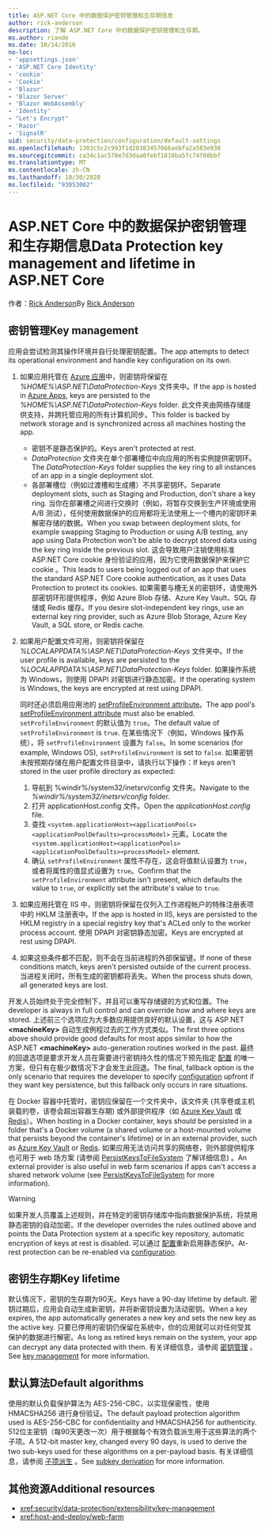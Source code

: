 ```yaml
---
title: ASP.NET Core 中的数据保护密钥管理和生存期信息
author: rick-anderson
description: 了解 ASP.NET Core 中的数据保护密钥管理和生存期。
ms.author: riande
ms.date: 10/14/2016
no-loc:
- 'appsettings.json'
- 'ASP.NET Core Identity'
- 'cookie'
- 'Cookie'
- 'Blazor'
- 'Blazor Server'
- 'Blazor WebAssembly'
- 'Identity'
- "Let's Encrypt"
- 'Razor'
- 'SignalR'
uid: security/data-protection/configuration/default-settings
ms.openlocfilehash: 1303c5c2c993f1d20383457666aebfa2a583e938
ms.sourcegitcommit: ca34c1ac578e7d3daa0febf1810ba5fc74f60bbf
ms.translationtype: MT
ms.contentlocale: zh-CN
ms.lasthandoff: 10/30/2020
ms.locfileid: "93053002"
---
```

# <a name="data-protection-key-management-and-lifetime-in-aspnet-core"></a><span data-ttu-id="1e1c2-103">ASP.NET Core 中的数据保护密钥管理和生存期信息</span><span class="sxs-lookup"><span data-stu-id="1e1c2-103">Data Protection key management and lifetime in ASP.NET Core</span></span>

<span data-ttu-id="1e1c2-104">作者：[Rick Anderson](https://twitter.com/RickAndMSFT)</span><span class="sxs-lookup"><span data-stu-id="1e1c2-104">By [Rick Anderson](https://twitter.com/RickAndMSFT)</span></span>

## <a name="key-management"></a><span data-ttu-id="1e1c2-105">密钥管理</span><span class="sxs-lookup"><span data-stu-id="1e1c2-105">Key management</span></span>

<span data-ttu-id="1e1c2-106">应用会尝试检测其操作环境并自行处理密钥配置。</span><span class="sxs-lookup"><span data-stu-id="1e1c2-106">The app attempts to detect its operational environment and handle key configuration on its own.</span></span>

1. <span data-ttu-id="1e1c2-107">如果应用托管在 [Azure 应用](https://azure.microsoft.com/services/app-service/)中，则密钥将保留在 *%HOME%\ASP.NET\DataProtection-Keys* 文件夹中。</span><span class="sxs-lookup"><span data-stu-id="1e1c2-107">If the app is hosted in [Azure Apps](https://azure.microsoft.com/services/app-service/), keys are persisted to the *%HOME%\ASP.NET\DataProtection-Keys* folder.</span></span> <span data-ttu-id="1e1c2-108">此文件夹由网络存储提供支持，并跨托管应用的所有计算机同步。</span><span class="sxs-lookup"><span data-stu-id="1e1c2-108">This folder is backed by network storage and is synchronized across all machines hosting the app.</span></span>
   * <span data-ttu-id="1e1c2-109">密钥不是静态保护的。</span><span class="sxs-lookup"><span data-stu-id="1e1c2-109">Keys aren't protected at rest.</span></span>
   * <span data-ttu-id="1e1c2-110">*DataProtection* 文件夹在单个部署槽位中向应用的所有实例提供密钥环。</span><span class="sxs-lookup"><span data-stu-id="1e1c2-110">The *DataProtection-Keys* folder supplies the key ring to all instances of an app in a single deployment slot.</span></span>
   * <span data-ttu-id="1e1c2-111">各部署槽位（例如过渡槽和生成槽）不共享密钥环。</span><span class="sxs-lookup"><span data-stu-id="1e1c2-111">Separate deployment slots, such as Staging and Production, don't share a key ring.</span></span> <span data-ttu-id="1e1c2-112">当你在部署槽之间进行交换时（例如，将暂存交换到生产环境或使用 A/B 测试），任何使用数据保护的应用都将无法使用上一个槽内的密钥环来解密存储的数据。</span><span class="sxs-lookup"><span data-stu-id="1e1c2-112">When you swap between deployment slots, for example swapping Staging to Production or using A/B testing, any app using Data Protection won't be able to decrypt stored data using the key ring inside the previous slot.</span></span> <span data-ttu-id="1e1c2-113">这会导致用户注销使用标准 ASP.NET Core cookie 身份验证的应用，因为它使用数据保护来保护它 cookie 。</span><span class="sxs-lookup"><span data-stu-id="1e1c2-113">This leads to users being logged out of an app that uses the standard ASP.NET Core cookie authentication, as it uses Data Protection to protect its cookies.</span></span> <span data-ttu-id="1e1c2-114">如果需要与槽无关的密钥环，请使用外部密钥环形提供程序，例如 Azure Blob 存储、Azure Key Vault、SQL 存储或 Redis 缓存。</span><span class="sxs-lookup"><span data-stu-id="1e1c2-114">If you desire slot-independent key rings, use an external key ring provider, such as Azure Blob Storage, Azure Key Vault, a SQL store, or Redis cache.</span></span>

1. <span data-ttu-id="1e1c2-115">如果用户配置文件可用，则密钥将保留在 *%LOCALAPPDATA%\ASP.NET\DataProtection-Keys* 文件夹中。</span><span class="sxs-lookup"><span data-stu-id="1e1c2-115">If the user profile is available, keys are persisted to the *%LOCALAPPDATA%\ASP.NET\DataProtection-Keys* folder.</span></span> <span data-ttu-id="1e1c2-116">如果操作系统为 Windows，则使用 DPAPI 对密钥进行静态加密。</span><span class="sxs-lookup"><span data-stu-id="1e1c2-116">If the operating system is Windows, the keys are encrypted at rest using DPAPI.</span></span>

   <span data-ttu-id="1e1c2-117">同时还必须启用应用池的 [setProfileEnvironment attribute](/iis/configuration/system.applicationhost/applicationpools/add/processmodel#configuration)。</span><span class="sxs-lookup"><span data-stu-id="1e1c2-117">The app pool's [setProfileEnvironment attribute](/iis/configuration/system.applicationhost/applicationpools/add/processmodel#configuration) must also be enabled.</span></span> <span data-ttu-id="1e1c2-118">`setProfileEnvironment` 的默认值为 `true`。</span><span class="sxs-lookup"><span data-stu-id="1e1c2-118">The default value of `setProfileEnvironment` is `true`.</span></span> <span data-ttu-id="1e1c2-119">在某些情况下（例如，Windows 操作系统），将 `setProfileEnvironment` 设置为 `false`。</span><span class="sxs-lookup"><span data-stu-id="1e1c2-119">In some scenarios (for example, Windows OS), `setProfileEnvironment` is set to `false`.</span></span> <span data-ttu-id="1e1c2-120">如果密钥未按预期存储在用户配置文件目录中，请执行以下操作：</span><span class="sxs-lookup"><span data-stu-id="1e1c2-120">If keys aren't stored in the user profile directory as expected:</span></span>

   1. <span data-ttu-id="1e1c2-121">导航到 %windir%/system32/inetsrv/config 文件夹。</span><span class="sxs-lookup"><span data-stu-id="1e1c2-121">Navigate to the *%windir%/system32/inetsrv/config* folder.</span></span>
   1. <span data-ttu-id="1e1c2-122">打开 applicationHost.config 文件。</span><span class="sxs-lookup"><span data-stu-id="1e1c2-122">Open the *applicationHost.config* file.</span></span>
   1. <span data-ttu-id="1e1c2-123">查找 `<system.applicationHost><applicationPools><applicationPoolDefaults><processModel>` 元素。</span><span class="sxs-lookup"><span data-stu-id="1e1c2-123">Locate the `<system.applicationHost><applicationPools><applicationPoolDefaults><processModel>` element.</span></span>
   1. <span data-ttu-id="1e1c2-124">确认 `setProfileEnvironment` 属性不存在，这会将值默认设置为 `true`，或者将属性的值显式设置为 `true`。</span><span class="sxs-lookup"><span data-stu-id="1e1c2-124">Confirm that the `setProfileEnvironment` attribute isn't present, which defaults the value to `true`, or explicitly set the attribute's value to `true`.</span></span>

1. <span data-ttu-id="1e1c2-125">如果应用托管在 IIS 中，则密钥将保留在仅列入工作进程帐户的特殊注册表项中的 HKLM 注册表中。</span><span class="sxs-lookup"><span data-stu-id="1e1c2-125">If the app is hosted in IIS, keys are persisted to the HKLM registry in a special registry key that's ACLed only to the worker process account.</span></span> <span data-ttu-id="1e1c2-126">使用 DPAPI 对密钥静态加密。</span><span class="sxs-lookup"><span data-stu-id="1e1c2-126">Keys are encrypted at rest using DPAPI.</span></span>

1. <span data-ttu-id="1e1c2-127">如果这些条件都不匹配，则不会在当前进程的外部保留键。</span><span class="sxs-lookup"><span data-stu-id="1e1c2-127">If none of these conditions match, keys aren't persisted outside of the current process.</span></span> <span data-ttu-id="1e1c2-128">当进程关闭时，所有生成的密钥都将丢失。</span><span class="sxs-lookup"><span data-stu-id="1e1c2-128">When the process shuts down, all generated keys are lost.</span></span>

<span data-ttu-id="1e1c2-129">开发人员始终处于完全控制下，并且可以重写存储键的方式和位置。</span><span class="sxs-lookup"><span data-stu-id="1e1c2-129">The developer is always in full control and can override how and where keys are stored.</span></span> <span data-ttu-id="1e1c2-130">上述前三个选项应为大多数应用提供良好的默认设置，这与 ASP.NET **\<machineKey>** 自动生成例程过去的工作方式类似。</span><span class="sxs-lookup"><span data-stu-id="1e1c2-130">The first three options above should provide good defaults for most apps similar to how the ASP.NET **\<machineKey>** auto-generation routines worked in the past.</span></span> <span data-ttu-id="1e1c2-131">最终的回退选项是要求开发人员在需要进行密钥持久性的情况下预先指定 [配置](xref:security/data-protection/configuration/overview) 的唯一方案，但只有在极少数情况下才会发生此回退。</span><span class="sxs-lookup"><span data-stu-id="1e1c2-131">The final, fallback option is the only scenario that requires the developer to specify [configuration](xref:security/data-protection/configuration/overview) upfront if they want key persistence, but this fallback only occurs in rare situations.</span></span>

<span data-ttu-id="1e1c2-132">在 Docker 容器中托管时，密钥应保留在一个文件夹中，该文件夹 (共享卷或主机装载的卷，该卷会超出容器生存期) 或外部提供程序（如 [Azure Key Vault](https://azure.microsoft.com/services/key-vault/) 或 [Redis](https://redis.io/)）。</span><span class="sxs-lookup"><span data-stu-id="1e1c2-132">When hosting in a Docker container, keys should be persisted in a folder that's a Docker volume (a shared volume or a host-mounted volume that persists beyond the container's lifetime) or in an external provider, such as [Azure Key Vault](https://azure.microsoft.com/services/key-vault/) or [Redis](https://redis.io/).</span></span> <span data-ttu-id="1e1c2-133">如果应用无法访问共享的网络卷，则外部提供程序也可用于 web 场方案 (请参阅 [PersistKeysToFileSystem](xref:security/data-protection/configuration/overview#persistkeystofilesystem) 了解详细信息) 。</span><span class="sxs-lookup"><span data-stu-id="1e1c2-133">An external provider is also useful in web farm scenarios if apps can't access a shared network volume (see [PersistKeysToFileSystem](xref:security/data-protection/configuration/overview#persistkeystofilesystem) for more information).</span></span>

> [!WARNING]
> <span data-ttu-id="1e1c2-134">如果开发人员覆盖上述规则，并在特定的密钥存储库中指向数据保护系统，将禁用静态密钥的自动加密。</span><span class="sxs-lookup"><span data-stu-id="1e1c2-134">If the developer overrides the rules outlined above and points the Data Protection system at a specific key repository, automatic encryption of keys at rest is disabled.</span></span> <span data-ttu-id="1e1c2-135">可以通过 [配置](xref:security/data-protection/configuration/overview)重新启用静态保护。</span><span class="sxs-lookup"><span data-stu-id="1e1c2-135">At-rest protection can be re-enabled via [configuration](xref:security/data-protection/configuration/overview).</span></span>

## <a name="key-lifetime"></a><span data-ttu-id="1e1c2-136">密钥生存期</span><span class="sxs-lookup"><span data-stu-id="1e1c2-136">Key lifetime</span></span>

<span data-ttu-id="1e1c2-137">默认情况下，密钥的生存期为90天。</span><span class="sxs-lookup"><span data-stu-id="1e1c2-137">Keys have a 90-day lifetime by default.</span></span> <span data-ttu-id="1e1c2-138">密钥过期后，应用会自动生成新密钥，并将新密钥设置为活动密钥。</span><span class="sxs-lookup"><span data-stu-id="1e1c2-138">When a key expires, the app automatically generates a new key and sets the new key as the active key.</span></span> <span data-ttu-id="1e1c2-139">只要已停用的密钥仍保留在系统中，你的应用就可以对任何受其保护的数据进行解密。</span><span class="sxs-lookup"><span data-stu-id="1e1c2-139">As long as retired keys remain on the system, your app can decrypt any data protected with them.</span></span> <span data-ttu-id="1e1c2-140">有关详细信息，请参阅 [密钥管理](xref:security/data-protection/implementation/key-management#key-expiration-and-rolling) 。</span><span class="sxs-lookup"><span data-stu-id="1e1c2-140">See [key management](xref:security/data-protection/implementation/key-management#key-expiration-and-rolling) for more information.</span></span>

## <a name="default-algorithms"></a><span data-ttu-id="1e1c2-141">默认算法</span><span class="sxs-lookup"><span data-stu-id="1e1c2-141">Default algorithms</span></span>

<span data-ttu-id="1e1c2-142">使用的默认负载保护算法为 AES-256-CBC，以实现保密性，使用 HMACSHA256 进行身份验证。</span><span class="sxs-lookup"><span data-stu-id="1e1c2-142">The default payload protection algorithm used is AES-256-CBC for confidentiality and HMACSHA256 for authenticity.</span></span> <span data-ttu-id="1e1c2-143">512位主密钥（每90天更改一次）用于根据每个有效负载派生用于这些算法的两个子项。</span><span class="sxs-lookup"><span data-stu-id="1e1c2-143">A 512-bit master key, changed every 90 days, is used to derive the two sub-keys used for these algorithms on a per-payload basis.</span></span> <span data-ttu-id="1e1c2-144">有关详细信息，请参阅 [子项派生](xref:security/data-protection/implementation/subkeyderivation#additional-authenticated-data-and-subkey-derivation) 。</span><span class="sxs-lookup"><span data-stu-id="1e1c2-144">See [subkey derivation](xref:security/data-protection/implementation/subkeyderivation#additional-authenticated-data-and-subkey-derivation) for more information.</span></span>

## <a name="additional-resources"></a><span data-ttu-id="1e1c2-145">其他资源</span><span class="sxs-lookup"><span data-stu-id="1e1c2-145">Additional resources</span></span>

* <xref:security/data-protection/extensibility/key-management>
* <xref:host-and-deploy/web-farm>
